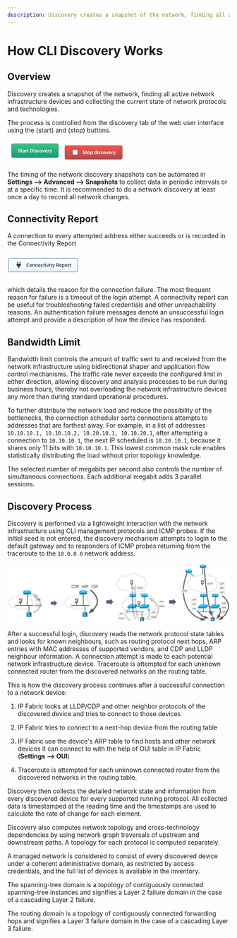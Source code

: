 ```yaml
---
description: Discovery creates a snapshot of the network, finding all active network infrastructure devices and collecting the current state of network protocols and...
---
```


# How CLI Discovery Works

## Overview

Discovery creates a snapshot of the network, finding all active network infrastructure devices and collecting the current state of network protocols and technologies.

The process is controlled from the discovery tab of the web user interface using the (start) and (stop) buttons.

![start](cli_discovery/start.png) ![stop](cli_discovery/stop.png)

The timing of the network discovery snapshots can be automated in **Settings --> Advanced --> Snapshots** to collect data in periodic intervals or at a specific time. It is recommended to do a network discovery at least once a day to record all network changes.

## Connectivity Report

A connection to every attempted address either succeeds or is recorded in the Connectivity Report

![Connectivity Report](cli_discovery/connectivity_report.png)

which details the reason for the connection failure. The most frequent reason for failure is a timeout of the login attempt. A connectivity report can be useful for troubleshooting failed credentials and other unreachability reasons. An authentication failure messages denote an unsuccessful login attempt and provide a description of how the device has responded.

## Bandwidth Limit

Bandwidth limit controls the amount of traffic sent to and received from the network infrastructure using bidirectional shaper and application flow control mechanisms. The traffic rate never exceeds the configured limit in either direction, allowing discovery and analysis processes to be run during business hours, thereby not overloading the network infrastructure devices any more than during standard operational procedures.

To further distribute the network load and reduce the possibility of the bottlenecks, the connection scheduler sorts connections attempts to addresses that are farthest away. For example, in a list of addresses `10.10.10.1, 10.10.10.2, 10.20.10.1, 10.10.20.1`, after attempting a
connection to `10.10.10.1`, the next IP scheduled is `10.20.10.1`, because it shares only 11 bits with `10.10.10.1`. This lowest common mask rule enables statistically distributing the load without prior topology knowledge.

The selected number of megabits per second also controls the number of simultaneous connections. Each additional megabit adds 3 parallel sessions.

## Discovery Process

Discovery is performed via a lightweight interaction with the network infrastructure using CLI management protocols and ICMP probes. If the initial seed is not entered, the discovery mechanism attempts to login to the default gateway and to responders of ICMP probes returning from the traceroute to the `10.0.0.0` network address.

![discovery process](cli_discovery/discovery.png)

After a successful login, discovery reads the network protocol state tables and looks for known neighbours, such as routing protocol next hops, ARP entries with MAC addresses of supported vendors, and CDP and LLDP neighbour information. A connection attempt is made to each potential network infrastructure device. Traceroute is attempted for each unknown connected router from the discovered networks on the routing table.

This is how the discovery process continues after a successful connection to a network device:

1.  IP Fabric looks at LLDP/CDP and other neighbor protocols of the discovered device and tries to connect to those devices
2.  IP Fabric tries to connect to a next-hop device from the routing table

3.  IP Fabric use the device's ARP table to find hosts and other network devices it can connect to with the help of OUI table in IP Fabric (**Settings --> OUI**)
4.  Traceroute is attempted for each unknown connected router from the discovered networks in the routing table.

Discovery then collects the detailed network state and information from every discovered device for every supported running protocol. All collected data is timestamped at the reading time and the timestamps are used to calculate the rate of change for each element.

Discovery also computes network topology and cross-technology dependencies by using network graph traversals of upstream and downstream paths. A topology for each protocol is computed separately.

A managed network is considered to consist of every discovered device under a coherent administrative domain, as restricted by access credentials, and the full list of devices is available in the inventory.

The spanning-tree domain is a topology of contiguously connected spanning-tree instances and signifies a Layer 2 failure domain in the case of a cascading Layer 2 failure.

The routing domain is a topology of contiguously connected forwarding hops and signifies a Layer 3 failure domain in the case of a cascading Layer 3 failure.
